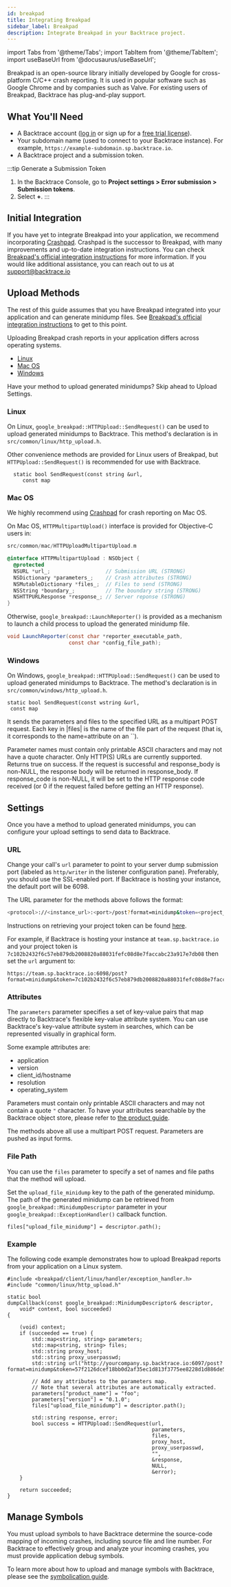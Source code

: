 ```yaml
---
id: breakpad
title: Integrating Breakpad
sidebar_label: Breakpad
description: Integrate Breakpad in your Backtrace project.
---
```


import Tabs from '@theme/Tabs';
import TabItem from '@theme/TabItem';
import useBaseUrl from '@docusaurus/useBaseUrl';

Breakpad is an open-source library initially developed by Google for cross-platform C/C++ crash reporting. It is used in popular software such as Google Chrome and by companies such as Valve. For existing users of Breakpad, Backtrace has plug-and-play support.

## What You'll Need

- A Backtrace account ([log in](https://backtrace.io/login) or sign up for a [free trial license](https://backtrace.io/sign-up)).
- Your subdomain name (used to connect to your Backtrace instance). For example, `https://example-subdomain.sp.backtrace.io`.
- A Backtrace project and a submission token.

:::tip Generate a Submission Token

1. In the Backtrace Console, go to **Project settings > Error submission > Submission tokens**.
1. Select **+**.
   :::

## Initial Integration

If you have yet to integrate Breakpad into your application, we recommend incorporating [Crashpad](/error-reporting/platform-integrations/minidump/crashpad). Crashpad is the successor to Breakpad, with many improvements and up-to-date integration instructions.
You can check [Breakpad's official integration instructions](https://chromium.googlesource.com/breakpad/breakpad/+/master/docs/getting_started_with_breakpad.md#Integration-overview) for more information. If you would like additional assistance, you can reach out to us at support@backtrace.io

## Upload Methods

The rest of this guide assumes that you have Breakpad integrated into your application and can generate minidump files. See [Breakpad's official integration instructions](https://chromium.googlesource.com/breakpad/breakpad/+/master/docs/getting_started_with_breakpad.md#Integration-overview) to get to this point.

Uploading Breakpad crash reports in your application differs across operating systems.

- [Linux](#linux)
- [Mac OS](#mac-os)
- [Windows](#windows)

Have your method to upload generated minidumps? Skip ahead to Upload Settings.

### Linux

On Linux, `google_breakpad::HTTPUpload::SendRequest()` can be used to upload generated minidumps to Backtrace. This method's declaration is in `src/common/linux/http_upload.h`.

Other convenience methods are provided for Linux users of Breakpad, but `HTTPUpload::SendRequest()` is recommended for use with Backtrace.

```
  static bool SendRequest(const string &url,
     const map
```

### Mac OS

We highly recommend using [Crashpad](/error-reporting/platform-integrations/minidump/crashpad) for crash reporting on Mac OS.

On Mac OS, `HTTPMultipartUpload()` interface is provided for Objective-C users in:

```objective-c
src/common/mac/HTTPUploadMultipartUpload.m

@interface HTTPMultipartUpload : NSObject {
  @protected
  NSURL *url_;                  // Submission URL (STRONG)
  NSDictionary *parameters_;    // Crash attributes (STRONG)
  NSMutableDictionary *files_;  // Files to send (STRONG)
  NSString *boundary_;          // The boundary string (STRONG)
  NSHTTPURLResponse *response_; // Server reponse (STRONG)
}
```

Otherwise, `google_breakpad::LaunchReporter()` is provided as a mechanism to launch a child process to upload the generated minidump file.

```java
void LaunchReporter(const char *reporter_executable_path,
                    const char *config_file_path);
```

### Windows

On Windows, `google_breakpad::HTTPUpload::SendRequest()` can be used to upload generated minidumps to Backtrace. The method's declaration is in `src/common/windows/http_upload.h`.

```
static bool SendRequest(const wstring &url,
 const map
```

It sends the parameters and files to the specified URL as a multipart POST request. Each key in |files| is the name of the file part of the request (that is, it corresponds to the name=attribute on an ``).

Parameter names must contain only printable ASCII characters and may not have a quote character. Only HTTP(S) URLs are currently supported. Returns true on success. If the request is successful and response_body is non-NULL, the response body will be returned in response_body. If response_code is non-NULL, it will be set to the HTTP response code received (or 0 if the request failed before getting an HTTP response).

## Settings

Once you have a method to upload generated minidumps, you can configure your upload settings to send data to Backtrace.

### URL

Change your call's `url` parameter to point to your server dump submission port (labeled as `http/writer` in the listener configuration pane). Preferably, you should use the SSL-enabled port. If Backtrace is hosting your instance, the default port will be 6098.

The URL parameter for the methods above follows the format:

```bash
<protocol>://<instance_url>:<port>/post?format=minidump&token=<project_token>
```

Instructions on retrieving your project token can be found [here](https://documentation.backtrace.io/coronerd_setup/#tokens).

For example, if Backtrace is hosting your instance at `team.sp.backtrace.io` and your project token is `7c102b2432f6c57eb879db2008820a88031fefc08d8e7faccabc23a917e7db08` then set the `url` argument to:

```
https://team.sp.backtrace.io:6098/post?format=minidump&token=7c102b2432f6c57eb879db2008820a88031fefc08d8e7faccabc23a917e7db08
```

### Attributes

The `parameters` parameter specifies a set of key-value pairs that map directly to Backtrace's flexible key-value attribute system. You can use Backtrace's key-value attribute system in searches, which can be represented visually in graphical form.

Some example attributes are:

- application
- version
- client_id/hostname
- resolution
- operating_system

Parameters must contain only printable ASCII characters and may not contain a quote `"` character. To have your attributes searchable by the Backtrace object store, please refer to [the product guide](https://support.backtrace.io/hc/en-us/articles/360040517191-Project-Settings-Indexing-Attributes).

The methods above all use a multipart POST request. Parameters are pushed as input forms.

### File Path

You can use the `files` parameter to specify a set of names and file paths that the method will upload.

Set the `upload_file_minidump` key to the path of the generated minidump. The path of the generated minidump can be retrieved from `google_breakpad::MinidumpDescriptor` parameter in your `google_breakpad::ExceptionHandler()` callback function.

```
files["upload_file_minidump"] = descriptor.path();
```

### Example

The following code example demonstrates how to upload Breakpad reports from your application on a Linux system.

```
#include <breakpad/client/linux/handler/exception_handler.h>
#include "common/linux/http_upload.h"

static bool
dumpCallback(const google_breakpad::MinidumpDescriptor& descriptor,
    void* context, bool succeeded)
{

    (void) context;
    if (succeeded == true) {
        std::map<string, string> parameters;
        std::map<string, string> files;
        std::string proxy_host;
        std::string proxy_userpasswd;
        std::string url("http://yourcompany.sp.backtrace.io:6097/post?format=minidump&token=57f2126dcef18bb0d2af35ec1d813f3775ee8228d1d886de522b2aedceff8b87");

        // Add any attributes to the parameters map.
        // Note that several attributes are automatically extracted.
        parameters["product_name"] = "foo";
        parameters["version"] = "0.1.0";
        files["upload_file_minidump"] = descriptor.path();

        std::string response, error;
        bool success = HTTPUpload::SendRequest(url,
                                               parameters,
                                               files,
                                               proxy_host,
                                               proxy_userpasswd,
                                               "",
                                               &response,
                                               NULL,
                                               &error);
    }

    return succeeded;
}
```

## Manage Symbols

You must upload symbols to have Backtrace determine the source-code mapping of incoming crashes, including source file and line number. For Backtrace to effectively group and analyze your incoming crashes, you must provide application debug symbols.

To learn more about how to upload and manage symbols with Backtrace, please see the [symbolication guide](https://support.backtrace.io/hc/en-us/articles/360040517071-Symbolication-Overview).
